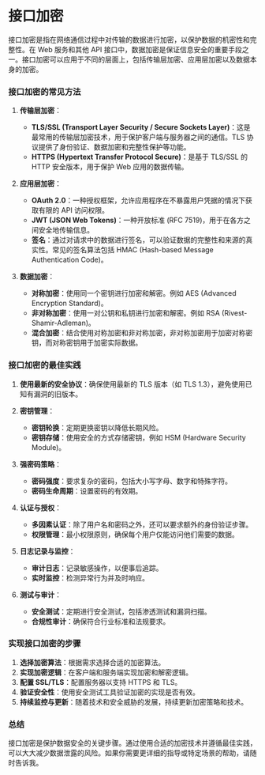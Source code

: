 # 接口加密

接口加密是指在网络通信过程中对传输的数据进行加密，以保护数据的机密性和完整性。在 Web 服务和其他 API 接口中，数据加密是保证信息安全的重要手段之一。接口加密可以应用于不同的层面上，包括传输层加密、应用层加密以及数据本身的加密。

### 接口加密的常见方法

1. **传输层加密**：

   - **TLS/SSL (Transport Layer Security / Secure Sockets Layer)**：这是最常用的传输层加密技术，用于保护客户端与服务器之间的通信。TLS 协议提供了身份验证、数据加密和完整性保护等功能。
   - **HTTPS (Hypertext Transfer Protocol Secure)**：是基于 TLS/SSL 的 HTTP 安全版本，用于保护 Web 应用的数据传输。

2. **应用层加密**：

   - **OAuth 2.0**：一种授权框架，允许应用程序在不暴露用户凭据的情况下获取有限的 API 访问权限。
   - **JWT (JSON Web Tokens)**：一种开放标准 (RFC 7519)，用于在各方之间安全地传输信息。
   - **签名**：通过对请求中的数据进行签名，可以验证数据的完整性和来源的真实性。常见的签名算法包括 HMAC (Hash-based Message Authentication Code)。

3. **数据加密**：
   - **对称加密**：使用同一个密钥进行加密和解密。例如 AES (Advanced Encryption Standard)。
   - **非对称加密**：使用一对公钥和私钥进行加密和解密。例如 RSA (Rivest-Shamir-Adleman)。
   - **混合加密**：结合使用对称加密和非对称加密，非对称加密用于加密对称密钥，而对称密钥用于加密实际数据。

### 接口加密的最佳实践

1. **使用最新的安全协议**：确保使用最新的 TLS 版本（如 TLS 1.3），避免使用已知有漏洞的旧版本。

2. **密钥管理**：

   - **密钥轮换**：定期更换密钥以降低长期风险。
   - **密钥存储**：使用安全的方式存储密钥，例如 HSM (Hardware Security Module)。

3. **强密码策略**：

   - **密码强度**：要求复杂的密码，包括大小写字母、数字和特殊字符。
   - **密码生命周期**：设置密码的有效期。

4. **认证与授权**：

   - **多因素认证**：除了用户名和密码之外，还可以要求额外的身份验证步骤。
   - **权限管理**：最小权限原则，确保每个用户仅能访问他们需要的数据。

5. **日志记录与监控**：

   - **审计日志**：记录敏感操作，以便事后追踪。
   - **实时监控**：检测异常行为并及时响应。

6. **测试与审计**：
   - **安全测试**：定期进行安全测试，包括渗透测试和漏洞扫描。
   - **合规性审计**：确保符合行业标准和法规要求。

### 实现接口加密的步骤

1. **选择加密算法**：根据需求选择合适的加密算法。
2. **实现加密逻辑**：在客户端和服务端实现加密和解密逻辑。
3. **配置 SSL/TLS**：配置服务器以支持 HTTPS 和 TLS。
4. **验证安全性**：使用安全测试工具验证加密的实现是否有效。
5. **持续监控与更新**：随着技术和安全威胁的发展，持续更新加密策略和技术。

### 总结

接口加密是保护数据安全的关键步骤。通过使用合适的加密技术并遵循最佳实践，可以大大减少数据泄露的风险。如果你需要更详细的指导或特定场景的帮助，请随时告诉我。
